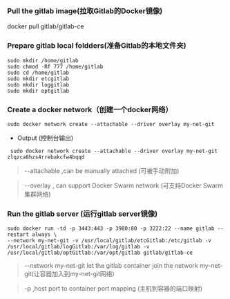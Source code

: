 ### Pull the gitlab image(拉取Gitlab的Docker镜像)
docker pull gitlab/gitlab-ce

### Prepare gitlab local foldders(准备Gitlab的本地文件夹)
```shell
sudo mkdir /home/gitlab
sudo chmod -Rf 777 /home/gitlab
sudo cd /home/gitlab 
sudo mkdir etcgitlab
sudo mkdir loggitlab
sudo mkdir optgitlab
```

### Create a docker  network（创建一个docker网络）
```shell
sudo docker network create --attachable --driver overlay my-net-git 
```
- Output (控制台输出)
```shell
 sudo docker network create --attachable --driver overlay my-net-git 
zlqzca6hzs4rrebakcfw4bqqd
```
> --attachable ,can be manually attached (可被手动附加)

> --overlay   , can support Docker Swarm network (可支持Docker Swarm集群网络)

### Run the gitlab server (运行gitlab server镜像)
```shell
sudo docker run -td -p 3443:443 -p 3980:80 -p 3222:22 --name gitlab --restart always \
--network my-net-git -v /usr/local/gitlab/etcGitlab:/etc/gitlab -v /usr/local/gitlab/logGitlab:/var/log/gitlab -v /usr/local/gitlab/optGitlab:/var/opt/gitlab gitlab/gitlab-ce
```
> --network my-net-git let the gitlab container join the network my-net-git(让容器加入到my-net-git网络)

> -p ,host port to container port mapping (主机到容器的端口映射)

### 